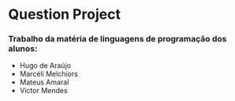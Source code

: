 # Question Project

### Trabalho da matéria de linguagens de programação dos alunos:
- Hugo de Araújo
- Marcéli Melchiors
- Mateus Amaral
- Victor Mendes
